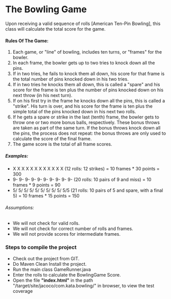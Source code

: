 <H1>The Bowling Game</H1>

Upon receiving a valid sequence of rolls [American Ten-Pin Bowling], this class will calculate the total score for the game.

<H4>Rules Of The Game:</H4>

<OL>
<LI>Each game, or "line" of bowling, includes ten turns, or "frames" for the bowler.</LI>
<LI>In each frame, the bowler gets up to two tries to knock down all the pins.</LI>
<LI>If in two tries, he fails to knock them all down, his score for that frame is the total number of pins knocked down in his two tries.</LI>
<LI>If in two tries he knocks them all down, this is called a "spare" and his score for the frame is ten plus the number of pins knocked down on his next throw (in his next turn).</LI>
<LI>If on his first try in the frame he knocks down all the pins, this is called a "strike". His turn is over, and his score for the frame is ten plus the simple total of the pins knocked down in his next two rolls.</LI>
<LI>If he gets a spare or strike in the last (tenth) frame, the bowler gets to throw one or two more bonus balls, respectively. These bonus throws are taken as part of the same turn. If the bonus throws knock down all the pins, the process does not repeat: the bonus throws are only used to calculate the score of the final frame.</LI>
<LI>The game score is the total of all frame scores.</LI>
</OL>

<H5>Examples:</H5>
<UL>
<LI>X X X X X X X X X X X X (12 rolls: 12 strikes) = 10 frames * 30 points = 300</LI>
<LI>9- 9- 9- 9- 9- 9- 9- 9- 9- 9- (20 rolls: 10 pairs of 9 and miss) = 10 frames * 9 points = 90</LI>
<LI>5/ 5/ 5/ 5/ 5/ 5/ 5/ 5/ 5/ 5/5 (21 rolls: 10 pairs of 5 and spare, with a final 5) = 10 frames * 15 points = 150</LI>
</UL>

<H6>Assumptions:</H6>

<UL>
<LI>We will not check for valid rolls.</LI>
<LI>We will not check for correct number of rolls and frames.</LI>
<LI>We will not provide scores for intermediate frames.</LI>
</UL>


<H3>Steps to compile the project</H3>

<UL>
<LI>Check out the project from GIT.</LI>
<LI>Do Maven Clean Install the project.</LI>
<LI>Run the main class GameRunner.java</LI>
<LI>Enter the rolls to calculate the BowlingGame Score.</LI>
<LI>Open the file <B>"index.html"</B> in the path "/target/site/jacoco/com.kata.bowling/" in browser, to view the test coverage</LI>
</UL>
